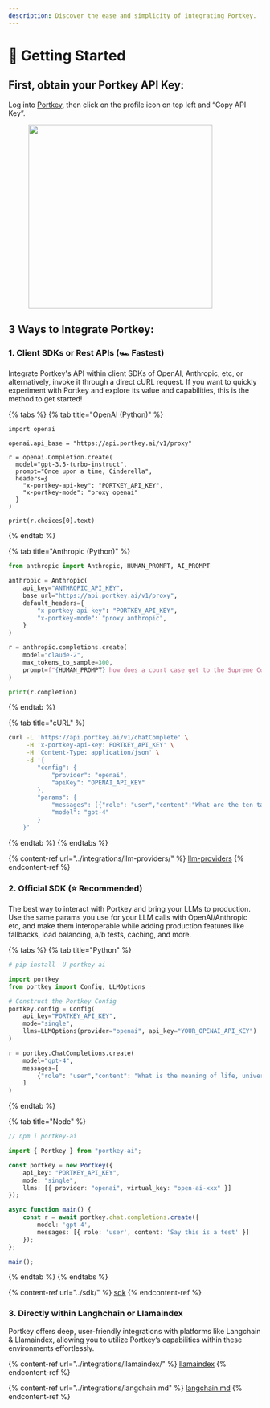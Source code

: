 ```yaml
---
description: Discover the ease and simplicity of integrating Portkey.
---
```


# 🚀 Getting Started

## First, obtain **your Portkey API Key:**

Log into [Portkey](https://app.portkey.ai/), then click on the profile icon on top left and “Copy API Key”.

<div align="left">

<figure><img src="../.gitbook/assets/portkey_api.gif" alt="" width="366"><figcaption></figcaption></figure>

</div>

## 3 Ways to Integrate Portkey:

### 1. **Client SDKs or Rest APIs (🏎️ Fastest)**

Integrate Portkey's API within client SDKs of OpenAI, Anthropic, etc, or alternatively, invoke it through a direct cURL request. If you want to quickly experiment with Portkey and explore its value and capabilities, this is the method to get started!

{% tabs %}
{% tab title="OpenAI (Python)" %}
<pre class="language-python"><code class="lang-python">import openai

openai.api_base = "https://api.portkey.ai/v1/proxy"

r = openai.Completion.create(
  model="gpt-3.5-turbo-instruct",
  prompt="Once upon a time, Cinderella",
  headers=<a data-footnote-ref href="#user-content-fn-1">{</a>
    "x-portkey-api-key": "PORTKEY_API_KEY",
    "x-portkey-mode": "proxy openai"
  }
)

print(r.choices[0].text)
</code></pre>
{% endtab %}

{% tab title="Anthropic (Python)" %}
```python
from anthropic import Anthropic, HUMAN_PROMPT, AI_PROMPT

anthropic = Anthropic(
    api_key="ANTHROPIC_API_KEY",
    base_url="https://api.portkey.ai/v1/proxy",
    default_headers={
        "x-portkey-api-key": "PORTKEY_API_KEY",
        "x-portkey-mode": "proxy anthropic",
    }
)

r = anthropic.completions.create(
    model="claude-2",
    max_tokens_to_sample=300,
    prompt=f"{HUMAN_PROMPT} how does a court case get to the Supreme Court? {AI_PROMPT}",
)

print(r.completion)
```
{% endtab %}

{% tab title="cURL" %}
```bash
curl -L 'https://api.portkey.ai/v1/chatComplete' \
     -H 'x-portkey-api-key: PORTKEY_API_KEY' \
     -H 'Content-Type: application/json' \
     -d '{ 
        "config": { 
            "provider": "openai",
            "apiKey": "OPENAI_API_KEY"
        },
        "params": {
            "messages": [{"role": "user","content":"What are the ten tallest buildings in India?"}],
            "model": "gpt-4"
        }
    }'
```
{% endtab %}
{% endtabs %}

{% content-ref url="../integrations/llm-providers/" %}
[llm-providers](../integrations/llm-providers/)
{% endcontent-ref %}

### 2. Official **SDK (⭐️ Recommended)**

The best way to interact with Portkey and bring your LLMs to production. Use the same params you use for your LLM calls with OpenAI/Anthropic etc, and make them interoperable while adding production features like fallbacks, load balancing, a/b tests, caching, and more.

{% tabs %}
{% tab title="Python" %}
```python
# pip install -U portkey-ai

import portkey
from portkey import Config, LLMOptions

# Construct the Portkey Config
portkey.config = Config(
    api_key="PORTKEY_API_KEY",
    mode="single",
    llms=LLMOptions(provider="openai", api_key="YOUR_OPENAI_API_KEY")
)

r = portkey.ChatCompletions.create(
    model="gpt-4", 
    messages=[
        {"role": "user","content": "What is the meaning of life, universe and everything?"}
    ]
)
```
{% endtab %}

{% tab title="Node" %}
```typescript
// npm i portkey-ai

import { Portkey } from "portkey-ai";

const portkey = new Portkey({
    api_key: "PORTKEY_API_KEY",
    mode: "single",
    llms: [{ provider: "openai", virtual_key: "open-ai-xxx" }]
});

async function main() {
    const r = await portkey.chat.completions.create({
        model: 'gpt-4',
        messages: [{ role: 'user', content: 'Say this is a test' }]
    });
};

main();
```
{% endtab %}
{% endtabs %}

{% content-ref url="../sdk/" %}
[sdk](../sdk/)
{% endcontent-ref %}

### 3. Directly within Langhchain or Llamaindex

Portkey offers deep, user-friendly integrations with platforms like Langchain & Llamaindex, allowing you to utilize Portkey’s capabilities within these environments effortlessly.

{% content-ref url="../integrations/llamaindex/" %}
[llamaindex](../integrations/llamaindex/)
{% endcontent-ref %}

{% content-ref url="../integrations/langchain.md" %}
[langchain.md](../integrations/langchain.md)
{% endcontent-ref %}

[^1]: 
